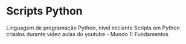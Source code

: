 # Scripts Python
Linguagem de programação Python, nivel iniciante
Scripts em Python criados durante vídeo aulas do youtube - Mundo 1: Fundamentos
